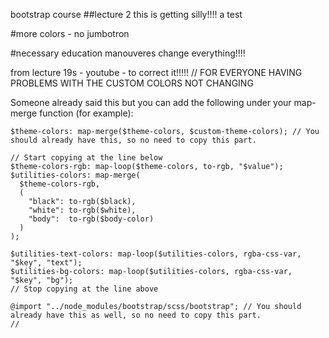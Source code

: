 bootstrap course
##lecture 2
this is getting silly!!!! a test

#more colors - no jumbotron

#necessary education manouveres change everything!!!!

from lecture 19s - youtube - to correct it!!!!!
//
FOR EVERYONE HAVING PROBLEMS WITH THE CUSTOM COLORS NOT CHANGING

Someone already said this but you can add the following under your map-merge function (for example):

```
$theme-colors: map-merge($theme-colors, $custom-theme-colors); // You should already have this, so no need to copy this part.

// Start copying at the line below
$theme-colors-rgb: map-loop($theme-colors, to-rgb, "$value");
$utilities-colors: map-merge(
  $theme-colors-rgb,
  (
    "black": to-rgb($black),
    "white": to-rgb($white),
    "body":  to-rgb($body-color)
  )
);

$utilities-text-colors: map-loop($utilities-colors, rgba-css-var, "$key", "text");
$utilities-bg-colors: map-loop($utilities-colors, rgba-css-var, "$key", "bg");
// Stop copying at the line above

@import "../node_modules/bootstrap/scss/bootstrap"; // You should already have this as well, so no need to copy this part.
//
```
